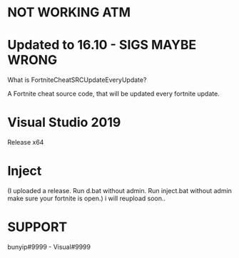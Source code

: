 # NOT WORKING ATM
# Updated to 16.10 - SIGS MAYBE WRONG
What is FortniteCheatSRCUpdateEveryUpdate?

A Fortnite cheat source code, that will be updated every fortnite update.

# Visual Studio 2019
Release x64

# Inject
(I uploaded a release.
Run d.bat without admin.
Run inject.bat without admin make sure your fortnite is open.) i will reupload soon..


# SUPPORT
bunyip#9999 - Visual#9999
